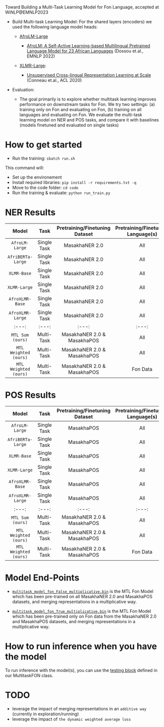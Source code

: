 Toward Building a Multi-Task Learning Model for Fon Language, accepted at WiNLP@EMNLP2023

- Build Multi-task Learning Model: For the shared layers (encoders) we used the following language model heads:

    - [AfroLM-Large](https://huggingface.co/bonadossou/afrolm_active_learning)
        - [AfroLM: A Self-Active Learning-based Multilingual Pretrained Language Model for 23 African Languages](https://aclanthology.org/2022.sustainlp-1.11/) (Dossou et.al., EMNLP 2022)        
    
    - [XLMR-Large](https://huggingface.co/xlm-roberta-large):
        - [Unsupervised Cross-lingual Representation Learning at Scale](https://aclanthology.org/2020.acl-main.747) (Conneau et.al., ACL 2020)

- Evaluation:

    - The goal primarily is to explore whether multitask learning improves performance on downstream tasks for Fon. We try two settings: (a) training only on Fon and evaluating on Fon, (b) training on all languages and evaluating on Fon. We evaluate the multi-task learning model on NER and POS tasks, and compare it with baselines (models finetuned and evaluated on single tasks)

# How to get started

- Run the training: `sbatch run.sh`

This command will:

- Set up the environement
- Install required libraries: `pip install -r requirements.txt -q`
- Move to the code folder: `cd code`
- Run the training & evaluate: `python run_train.py`

# NER Results
Model | Task | Pretraining/Finetuning Dataset | Pretraining/Finetuning Language(s) | Evaluation Dataset | Metric | Metric's Value |
|:---: |:---: |:---: | :---: |:---: | :---: | :---: |
`AfroLM-Large` | Single Task | MasakhaNER 2.0 | All | FON NER | F1-Score | 80.48 |
`AfriBERTa-Large` | Single Task | MasakhaNER 2.0 | All | FON NER | F1-Score | 79.90 |
`XLMR-Base` | Single Task | MasakhaNER 2.0 | All | FON NER | F1-Score | 81.90 |
`XLMR-Large` | Single Task | MasakhaNER 2.0 | All | FON NER | F1-Score | 81.60 |
`AfroXLMR-Base` | Single Task | MasakhaNER 2.0 | All | FON NER | F1-Score | 82.30 |
`AfroXLMR-Large` | Single Task | MasakhaNER 2.0 | All | FON NER | F1-Score | 82.70 |
|:---: |:---: |:---: | :---: |:---: | :---: |
`MTL Sum (ours)` | Multi-Task | MasakhaNER 2.0 & MasakhaPOS | All | FON NER | F1-Score | 79.87 |
`MTL Weighted (ours)` | Multi-Task | MasakhaNER 2.0 & MasakhaPOS | All | FON NER | F1-Score | 81.92 |
`MTL Weighted (ours)` | Multi-Task | MasakhaNER 2.0 & MasakhaPOS | Fon Data | FON NER | F1-Score | 64.43 |


# POS Results
Model | Task | Pretraining/Finetuning Dataset | Pretraining/Finetuning Language(s) | Evaluation Dataset | Metric | Metric's Value |
|:---: |:---: |:---: | :---: |:---: | :---: | :---: |
`AfroLM-Large` | Single Task | MasakhaPOS | All | FON POS | Accuracy | 82.40 |
`AfriBERTa-Large` | Single Task | MasakhaPOS | All | FON POS | Accuracy | 88.40 |
`XLMR-Base` | Single Task | MasakhaPOS | All | FON POS | Accuracy | 90.10 |
`XLMR-Large` | Single Task | MasakhaPOS | All | FON POS | Accuracy | 90.20 |
`AfroXLMR-Base` | Single Task | MasakhaPOS | All | FON POS | Accuracy | 90.10 |
`AfroXLMR-Large` | Single Task | MasakhaPOS | All | FON POS | Accuracy | 90.40 |
|:---: |:---: |:---: | :---: |:---: | :---: |
`MTL Sum (ours)` | Multi-Task | MasakhaNER 2.0 & MasakhaPOS | All | FON POS | Accuracy | 82.45 |
`MTL Weighted (ours)` | Multi-Task | MasakhaNER 2.0 & MasakhaPOS | All | FON POS | Accuracy | 89.20 |
`MTL Weighted (ours)` | Multi-Task | MasakhaNER 2.0 & MasakhaPOS | Fon Data | FON POS | Accuracy | 80.85 |

# Model End-Points

- [`multitask_model_fon_False_multiplicative.bin`](https://huggingface.co/bonadossou/multitask-learning-fon-true-multiplicative) is the MTL Fon Model which has been pre-trained on all MasakhaNER 2.0 and MasakhaPOS datasets, and merging representations in a multiplicative way.

- [`multitask_model_fon_True_multiplicative.bin`](https://huggingface.co/bonadossou/multitask-learning-fon-true-multiplicative) is the MTL Fon Model which has been pre-trained only on Fon data from the MasakhaNER 2.0 and MasakhaPOS datasets, and merging representations in a multiplicative way.

# How to run inference when you have the model
 To run inference with the model(s), you can use the [testing block](https://github.com/bonaventuredossou/multitask_fon/blob/main/code/run_train.py#L209) defined in our MultitaskFON class.

 # TODO

 - leverage the impact of merging representations in an `additive way` (currently in exploration/running)
 - leverage the impact of `the dynamic weighted average loss`